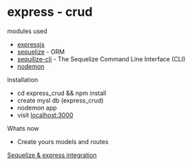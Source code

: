 # express - crud
modules used
* [expressjs](https://github.com/expressjs/expressjs.com)
* [sequelize](https://github.com/sequelize/sequelize) - ORM
* [sequilize-cli](https://github.com/sequelize/cli) - The Sequelize Command Line Interface (CLI)
* [nodemon](https://github.com/remy/nodemon)

Installation
* cd express_crud && npm install
* create mysl db (express_crud)
* nodemon app
* visit [localhost:3000](http://localhost:3000)

Whats now
* Create yours models and routes

[Sequelize & express integration](http://sequelize.readthedocs.io/en/1.7.0/articles/express/)
